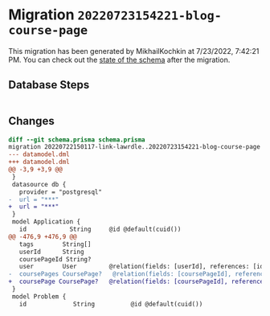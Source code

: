 # Migration `20220723154221-blog-course-page`

This migration has been generated by MikhailKochkin at 7/23/2022, 7:42:21 PM.
You can check out the [state of the schema](./schema.prisma) after the migration.

## Database Steps

```sql

```

## Changes

```diff
diff --git schema.prisma schema.prisma
migration 20220722150117-link-lawrdle..20220723154221-blog-course-page
--- datamodel.dml
+++ datamodel.dml
@@ -3,9 +3,9 @@
 }
 datasource db {
   provider = "postgresql"
-  url = "***"
+  url = "***"
 }
 model Application {
   id            String     @id @default(cuid())
@@ -476,9 +476,9 @@
   tags        String[]
   userId      String
   coursePageId String?
   user        User         @relation(fields: [userId], references: [id])
-  coursePages CoursePage?   @relation(fields: [coursePageId], references: [id])
+  coursePage CoursePage?   @relation(fields: [coursePageId], references: [id])
 }
 model Problem {
   id             String          @id @default(cuid())
```


